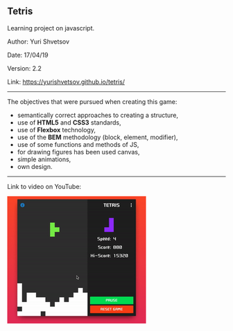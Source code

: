 ## Tetris
Learning project on javascript.

Author: Yuri Shvetsov

Date: 17/04/19

Version: 2.2

Link: https://yurishvetsov.github.io/tetris/

------------
The objectives that were pursued when creating this game:
- semantically correct approaches to creating a structure,
- use of **HTML5** and **CSS3** standards,
- use of **Flexbox** technology,
- use of the **BEM** methodology (block, element, modifier),
- use of some functions and methods of JS,
- for drawing figures has been used canvas,
- simple animations,
- own design.

------------
Link to video on YouTube:

[![Watch the video](https://github.com/YuriShvetsov/tetris/blob/master/screens/screen.gif)](https://youtu.be/mS0jGBM-WTg)